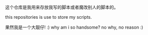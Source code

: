 这个仓库是我用来存放我写的脚本或者魔改别人的脚本的。

this repositories is use to store my scripts.






























































果然我是一个大靓仔! :)
why am i so handsome?
no why, no reason :)
